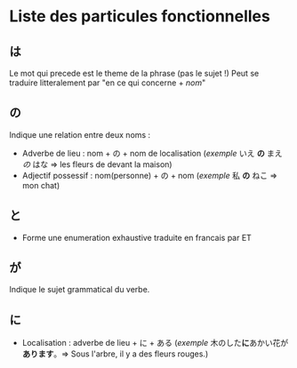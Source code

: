 <!-- TITLE: Particules Fonctionnelles -->
<!-- SUBTITLE: Indiquent le role d'un mot dans la phrase -->

# Liste des particules fonctionnelles
## は
Le mot qui precede est le theme de la phrase (pas le sujet !)
Peut se traduire litteralement par "en ce qui concerne + *nom*"

## の
Indique une relation entre deux noms :
- Adverbe de lieu : nom + の + nom de localisation (*exemple*  いえ **の** まえ *の* はな => les fleurs de devant la maison)
- Adjectif possessif : nom(personne) + の + nom (*exemple* 私 **の** ねこ => mon chat)

## と
- Forme une enumeration exhaustive traduite en francais par ET

## が
Indique le sujet grammatical du verbe.

## に
- Localisation : adverbe de lieu + に + ある (*exemple* 木のした**に**あかい花が**あります**。=> Sous l'arbre, il y a des fleurs rouges.)